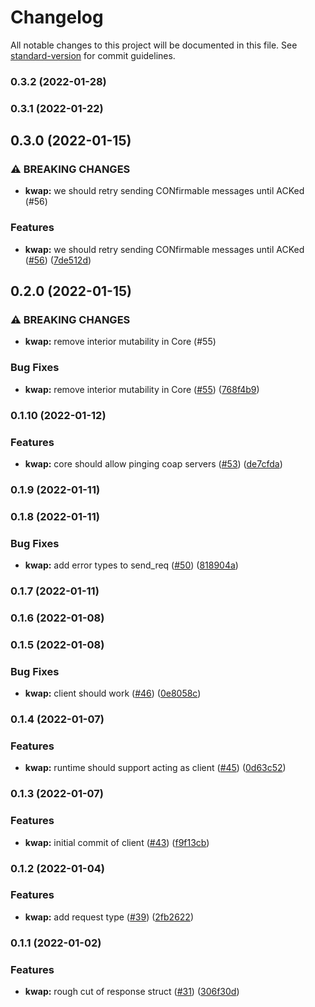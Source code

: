 # Changelog

All notable changes to this project will be documented in this file. See [standard-version](https://github.com/conventional-changelog/standard-version) for commit guidelines.

### 0.3.2 (2022-01-28)

### 0.3.1 (2022-01-22)

## 0.3.0 (2022-01-15)


### ⚠ BREAKING CHANGES

* **kwap:** we should retry sending CONfirmable messages until ACKed (#56)

### Features

* **kwap:** we should retry sending CONfirmable messages until ACKed ([#56](https://github.com/clov-coffee/kwap/issues/56)) ([7de512d](https://github.com/clov-coffee/kwap/commit/7de512dcb8ed4e24b9a725bb4add9d175864aab7))

## 0.2.0 (2022-01-15)


### ⚠ BREAKING CHANGES

* **kwap:** remove interior mutability in Core (#55)

### Bug Fixes

* **kwap:** remove interior mutability in Core ([#55](https://github.com/clov-coffee/kwap/issues/55)) ([768f4b9](https://github.com/clov-coffee/kwap/commit/768f4b94c078958f54e18efa53d93ce1ab144182))

### 0.1.10 (2022-01-12)


### Features

* **kwap:** core should allow pinging coap servers ([#53](https://github.com/clov-coffee/kwap/issues/53)) ([de7cfda](https://github.com/clov-coffee/kwap/commit/de7cfda186b47ad1a41da2f9da922ceb2ea5e1ed))

### 0.1.9 (2022-01-11)

### 0.1.8 (2022-01-11)


### Bug Fixes

* **kwap:** add error types to send_req ([#50](https://github.com/clov-coffee/kwap/issues/50)) ([818904a](https://github.com/clov-coffee/kwap/commit/818904a039b3e7884d3411bc2cd0462f4f3f56a6))

### 0.1.7 (2022-01-11)

### 0.1.6 (2022-01-08)

### 0.1.5 (2022-01-08)


### Bug Fixes

* **kwap:** client should work ([#46](https://github.com/clov-coffee/kwap/issues/46)) ([0e8058c](https://github.com/clov-coffee/kwap/commit/0e8058c4e8a9828339e8c6d89e015f9a85c24242))

### 0.1.4 (2022-01-07)


### Features

* **kwap:** runtime should support acting as client ([#45](https://github.com/clov-coffee/kwap/issues/45)) ([0d63c52](https://github.com/clov-coffee/kwap/commit/0d63c52fa872e7a33ac7b298ae55e75870c1a147))

### 0.1.3 (2022-01-07)


### Features

* **kwap:** initial commit of client ([#43](https://github.com/clov-coffee/kwap/issues/43)) ([f9f13cb](https://github.com/clov-coffee/kwap/commit/f9f13cb67cc3d962c038f93a798261d8572c3fa5))

### 0.1.2 (2022-01-04)


### Features

* **kwap:** add request type ([#39](https://github.com/clov-coffee/kwap/issues/39)) ([2fb2622](https://github.com/clov-coffee/kwap/commit/2fb262260f80455e3649f99d7be763015a269b2d))

### 0.1.1 (2022-01-02)


### Features

* **kwap:** rough cut of response struct ([#31](https://github.com/clov-coffee/kwap/issues/31)) ([306f30d](https://github.com/clov-coffee/kwap/commit/306f30dbbb459cc7eae32db8b20f8d213dd23a2c))
